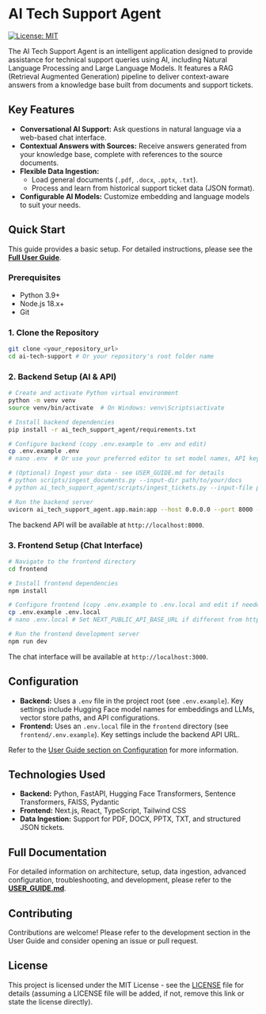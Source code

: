 # AI Tech Support Agent

[![License: MIT](https://img.shields.io/badge/License-MIT-yellow.svg)](https://opensource.org/licenses/MIT)

The AI Tech Support Agent is an intelligent application designed to provide assistance for technical support queries using AI, including Natural Language Processing and Large Language Models. It features a RAG (Retrieval Augmented Generation) pipeline to deliver context-aware answers from a knowledge base built from documents and support tickets.

## Key Features

*   **Conversational AI Support:** Ask questions in natural language via a web-based chat interface.
*   **Contextual Answers with Sources:** Receive answers generated from your knowledge base, complete with references to the source documents.
*   **Flexible Data Ingestion:**
    *   Load general documents (`.pdf`, `.docx`, `.pptx`, `.txt`).
    *   Process and learn from historical support ticket data (JSON format).
*   **Configurable AI Models:** Customize embedding and language models to suit your needs.

## Quick Start

This guide provides a basic setup. For detailed instructions, please see the **[Full User Guide](USER_GUIDE.md)**.

### Prerequisites

*   Python 3.9+
*   Node.js 18.x+
*   Git

### 1. Clone the Repository

```bash
git clone <your_repository_url>
cd ai-tech-support # Or your repository's root folder name
```

### 2. Backend Setup (AI & API)

```bash
# Create and activate Python virtual environment
python -m venv venv
source venv/bin/activate  # On Windows: venv\Scripts\activate

# Install backend dependencies
pip install -r ai_tech_support_agent/requirements.txt

# Configure backend (copy .env.example to .env and edit)
cp .env.example .env
# nano .env  # Or use your preferred editor to set model names, API keys, etc.

# (Optional) Ingest your data - see USER_GUIDE.md for details
# python scripts/ingest_documents.py --input-dir path/to/your/docs
# python ai_tech_support_agent/scripts/ingest_tickets.py --input-file path/to/your/tickets.json

# Run the backend server
uvicorn ai_tech_support_agent.app.main:app --host 0.0.0.0 --port 8000 --reload
```
The backend API will be available at `http://localhost:8000`.

### 3. Frontend Setup (Chat Interface)

```bash
# Navigate to the frontend directory
cd frontend

# Install frontend dependencies
npm install

# Configure frontend (copy .env.example to .env.local and edit if needed)
cp .env.example .env.local
# nano .env.local # Set NEXT_PUBLIC_API_BASE_URL if different from http://localhost:8000

# Run the frontend development server
npm run dev
```
The chat interface will be available at `http://localhost:3000`.

## Configuration

*   **Backend:** Uses a `.env` file in the project root (see `.env.example`). Key settings include Hugging Face model names for embeddings and LLMs, vector store paths, and API configurations.
*   **Frontend:** Uses an `.env.local` file in the `frontend` directory (see `frontend/.env.example`). Key settings include the backend API URL.

Refer to the [User Guide section on Configuration](USER_GUIDE.md#7-configuration-details) for more information.

## Technologies Used

*   **Backend:** Python, FastAPI, Hugging Face Transformers, Sentence Transformers, FAISS, Pydantic
*   **Frontend:** Next.js, React, TypeScript, Tailwind CSS
*   **Data Ingestion:** Support for PDF, DOCX, PPTX, TXT, and structured JSON tickets.

## Full Documentation

For detailed information on architecture, setup, data ingestion, advanced configuration, troubleshooting, and development, please refer to the **[USER_GUIDE.md](USER_GUIDE.md)**.

## Contributing

Contributions are welcome! Please refer to the development section in the User Guide and consider opening an issue or pull request.

## License

This project is licensed under the MIT License - see the [LICENSE](LICENSE) file for details (assuming a LICENSE file will be added, if not, remove this link or state the license directly).